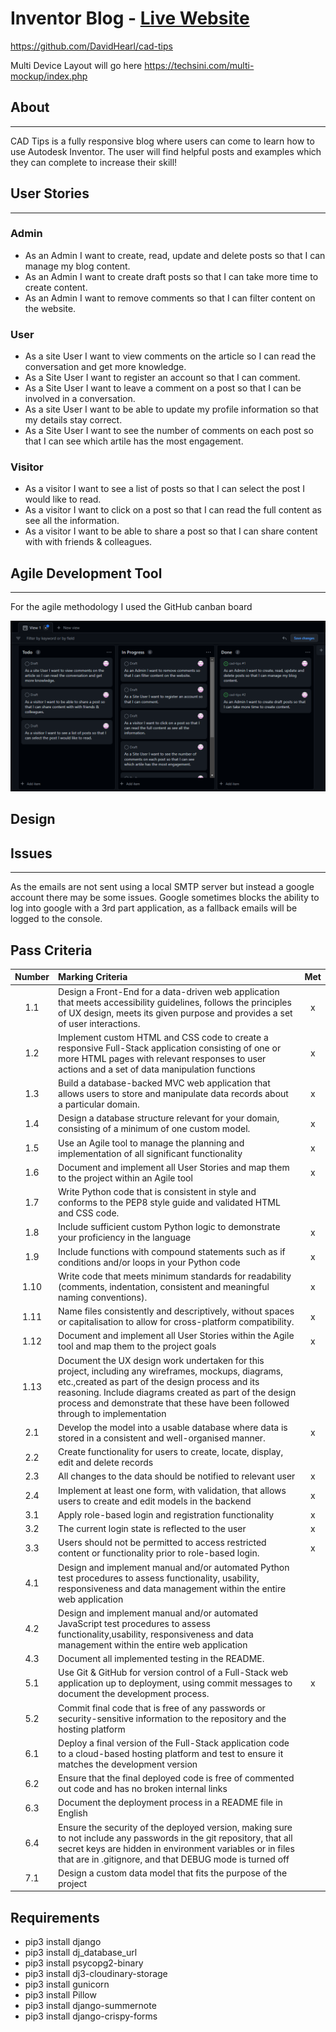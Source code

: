 # Inventor Blog - [Live Website](https://cad-tips.herokuapp.com/)

https://github.com/DavidHearl/cad-tips

Multi Device Layout will go here
https://techsini.com/multi-mockup/index.php

## About
---

CAD Tips is a fully responsive blog where users can come to learn how to use Autodesk Inventor.
The user will find helpful posts and examples which they can complete to increase their skill!

## User Stories
---

### Admin

- As an Admin I want to create, read, update and delete posts so that I can manage my blog content.
- As an Admin I want to create draft posts so that I can take more time to create content.
- As an Admin I want to remove comments so that I can filter content on the website.

### User

- As a site User I want to view comments on the article so I can read the conversation and get more knowledge.
- As a Site User I want to register an account so that I can comment.
- As a Site User I want to leave a comment on a post so that I can be involved in a conversation.
- As a site User I want to be able to update my profile information so that my details stay correct.
- As a Site User I want to see the number of comments on each post so that I can see which artile has the most engagement.

### Visitor

- As a visitor I want to see a list of posts so that I can select the post I would like to read.
- As a visitor I want to click on a post so that I can read the full content as see all the information.
- As a visitor I want to be able to share a post so that I can share content with with friends & colleagues.

## Agile Development Tool
---

For the agile methodology I used the GitHub canban board 

![Canban](./media/Readme/Canban%20Board.PNG)

## Design



## Issues
---

As the emails are not sent using a local SMTP server but instead a google account there may be some issues. 
Google sometimes blocks the ability to log into google with a 3rd part application, as a fallback emails will be logged to the console.

## Pass Criteria

| Number | Marking Criteria | Met |
|:-:|:----------|:---:|
|1.1|Design a Front-End for a data-driven web application that meets accessibility guidelines, follows the principles of UX design, meets its given purpose and provides a set of user interactions.|x|
|1.2|Implement custom HTML and CSS code to create a responsive Full-Stack application consisting of one or more HTML pages with relevant responses to user actions and a set of data manipulation functions|x|
|1.3|Build a database-backed MVC web application that allows users to store and manipulate data records about a particular domain.|x|
|1.4|Design a database structure relevant for your domain, consisting of a minimum of one custom model.|x|
|1.5|Use an Agile tool to manage the planning and implementation of all significant functionality|x|
|1.6|Document and implement all User Stories and map them to the project within an Agile tool|x|
|1.7|Write Python code that is consistent in style and conforms to the PEP8 style guide and validated HTML and CSS code.||
|1.8|Include sufficient custom Python logic to demonstrate your proficiency in the language|x|
|1.9|Include functions with compound statements such as if conditions and/or loops in your Python code|x|
|1.10|Write code that meets minimum standards for readability (comments, indentation, consistent and meaningful naming conventions).|x|
|1.11|Name files consistently and descriptively, without spaces or capitalisation to allow for cross-platform compatibility.|x|
|1.12|Document and implement all User Stories within the Agile tool and map them to the project goals|x|
|1.13|Document the UX design work undertaken for this project, including any wireframes, mockups, diagrams, etc.,created as part of the design process and its reasoning. Include diagrams created as part of the design process and demonstrate that these have been followed through to implementation||
|2.1|Develop the model into a usable database where data is stored in a consistent and well-organised manner.|x|
|2.2|Create functionality for users to create, locate, display, edit and delete records||
|2.3|All changes to the data should be notified to relevant user|x|
|2.4|Implement at least one form, with validation, that allows users to create and edit models in the backend|x|
|3.1|Apply role-based login and registration functionality|x|
|3.2|The current login state is reflected to the user|x|
|3.3|Users should not be permitted to access restricted content or functionality prior to role-based login.|x|
|4.1|Design and implement manual and/or automated Python test procedures to assess functionality, usability, responsiveness and data management within the entire web application||
|4.2|Design and implement manual and/or automated JavaScript test procedures to assess functionality,usability, responsiveness and data management within the entire web application||
|4.3|Document all implemented testing in the README.||
|5.1|Use Git & GitHub for version control of a Full-Stack web application up to deployment, using commit messages to document the development process.|x|
|5.2|Commit final code that is free of any passwords or security-sensitive information to the repository and the hosting platform||
|6.1|Deploy a final version of the Full-Stack application code to a cloud-based hosting platform and test to ensure it matches the development version||
|6.2|Ensure that the final deployed code is free of commented out code and has no broken internal links||
|6.3|Document the deployment process in a README file in English||
|6.4|Ensure the security of the deployed version, making sure to not include any passwords in the git repository, that all secret keys are hidden in environment variables or in files that are in .gitignore, and that DEBUG mode is turned off||
|7.1|Design a custom data model that fits the purpose of the project||


## Requirements

- pip3 install django
- pip3 install dj_database_url
- pip3 install psycopg2-binary
- pip3 install dj3-cloudinary-storage
- pip3 install gunicorn
- pip3 install Pillow
- pip3 install django-summernote
- pip3 install django-crispy-forms